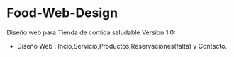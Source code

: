 # Food-Web-Design
Diseño web para Tienda de comida saludable
Version 1.0:
- Diseño Web : Incio,Servicio,Productos,Reservaciones(falta) y Contacto.
